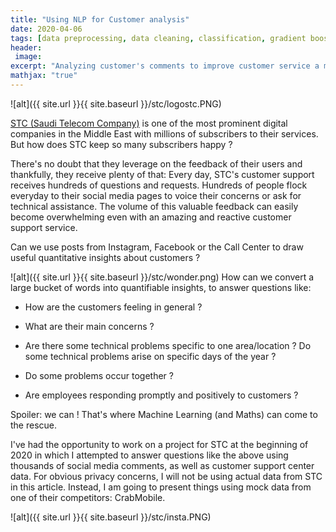 ```yaml
---
title: "Using NLP for Customer analysis"
date: 2020-04-06
tags: [data preprocessing, data cleaning, classification, gradient boosting, random forest, kaggle]
header:
 image: 
excerpt: "Analyzing customer's comments to improve customer service a mobile company"
mathjax: "true"
---
```



![alt]({{ site.url }}{{ site.baseurl }}/stc/logostc.PNG)

[STC (Saudi Telecom Company)](https://en.wikipedia.org/wiki/Saudi_Telecom_Company) is one of the  most prominent digital companies in the Middle East with millions of subscribers to their services. 
But how does STC keep so many subscribers happy ? 

There's no doubt that they leverage on the feedback of their users and thankfully, they receive plenty of that: Every day, STC's customer support receives hundreds of questions and requests. Hundreds of people flock everyday to their social media pages to voice their concerns or ask for technical assistance. The volume of this valuable feedback can easily become overwhelming even with an amazing and reactive customer support service.

Can we use posts from Instagram, Facebook or the Call Center to draw useful quantitative insights about customers ? 

![alt]({{ site.url }}{{ site.baseurl }}/stc/wonder.png)
How can we convert a large bucket of words into quantifiable insights, to answer questions like:

* How are the customers feeling in general ?

* What are their main concerns ? 
* Are there some technical problems specific to one area/location ?  Do some technical problems arise on specific days of the year ?
* Do some problems occur together ?

* Are employees responding promptly and positively to customers ?

Spoiler: we can !
That's where Machine Learning (and Maths) can come to the rescue. 

I've had the opportunity to work on a project for STC at the beginning of 2020 in which I attempted to answer questions like the above using thousands of social media comments, as well as customer support center data. 
For obvious privacy concerns, I will not be using actual data from STC in this article. Instead, I am going to present things using mock data from one of their competitors: CrabMobile.

![alt]({{ site.url }}{{ site.baseurl }}/stc/insta.PNG)



 
```python
 

```


 